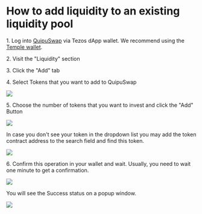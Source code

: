 # How to add liquidity to an existing liquidity pool

1\. Log into [QuipuSwap](https://quipuswap.com) via Tezos dApp wallet. We recommend using the [Temple wallet](https://templewallet.com).

2\. Visit the "Liquidity" section

3\. Click the "Add" tab

4\. Select Tokens that you want to add to QuipuSwap

![](https://ucarecdn.com/76fd8cc5-296d-493f-adc7-0978e317c423/image.png)

5\. Choose the number of tokens that you want to invest and click the  "Add" Button

![](https://ucarecdn.com/8e0d5eba-a98d-4201-8923-b97d6ed06edd/image.png)

In case you don't see your token in the dropdown list you may add the token contract address to the search field and find this token.

![](https://ucarecdn.com/e4240f84-0d29-49b1-94b8-8cb120e52c08/image.png)

6\. Confirm this operation in your wallet and wait. Usually, you need to wait one minute to get a confirmation.

![](https://ucarecdn.com/38eecc1a-8720-42f4-8b2e-f505d4039941/image.png)

You will see the Success status on a popup window.

![](https://ucarecdn.com/bcf623b1-6fb4-4d2f-affa-bb599ce6db6b/image.png)

